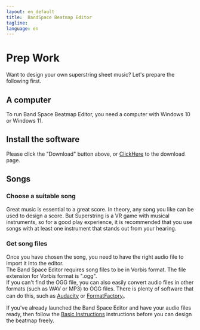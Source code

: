 ```yaml
---
layout: en_default
title:  BandSpace Beatmap Editor
tagline:
language: en
---
```

# Prep Work 
Want to design your own superstring sheet music? Let's prepare the following first.

## **A computer**
To run Band Space Beatmap Editor, you need a computer with Windows 10 or Windows 11.

## **Install the software**
Please click the "Download" button above, or [ClickHere](https://github.com/Smartmelon/BandSpace/releases) to the download page.

## **Songs**
### Choose a suitable song
Great music is essential to a great score. In theory, any song you like can be used to design a score. But Superstring is a VR game with musical instruments, so for a good play experience, it is recommended that you use songs with at least one instrument that stands out from your hearing.  

### Get song files
Once you have chosen the song, you need to have the right audio file to import it into the editor.  
The Band Space Editor requires song files to be in Vorbis format. The file extension for Vorbis format is ".ogg".  
If you can't find the OGG file, you can also easily convert audio files in other formats (such as WAV or MP3) to OGG files. There is plenty of software that can do this, such as [Audacity](https://www.audacityteam.org/) or [FormatFactory](http://www.pcgeshi.com/index.html)。

If you've already launched the Band Space Editor and have your audio files ready, then follow the [Basic Instructions](using-mapping) instructions before you can design the beatmap freely.